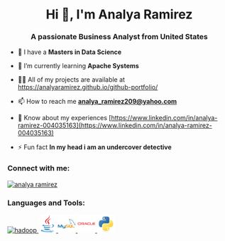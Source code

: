 <h1 align="center">Hi 👋, I'm Analya Ramirez</h1>
<h3 align="center">A passionate Business Analyst from United States</h3>

- 🔭 I have a **Masters in Data Science**

- 🌱 I’m currently learning **Apache Systems**

- 👨‍💻 All of my projects are available at https://analyaramirez.github.io/github-portfolio/

- 📫 How to reach me **analya_ramirez209@yahoo.com**

- 📄 Know about my experiences [https://www.linkedin.com/in/analya-ramirez-004035163](https://www.linkedin.com/in/analya-ramirez-004035163)

- ⚡ Fun fact **In my head i am an undercover detective**

<h3 align="left">Connect with me:</h3>
<p align="left">
<a href="https://linkedin.com/in/analya ramirez" target="blank"><img align="center" src="https://raw.githubusercontent.com/rahuldkjain/github-profile-readme-generator/master/src/images/icons/Social/linked-in-alt.svg" alt="analya ramirez" height="30" width="40" /></a>
</p>

<h3 align="left">Languages and Tools:</h3>
<p align="left"> <a href="https://hadoop.apache.org/" target="_blank" rel="noreferrer"> <img src="https://www.vectorlogo.zone/logos/apache_hadoop/apache_hadoop-icon.svg" alt="hadoop" width="40" height="40"/> </a> <a href="https://www.java.com" target="_blank" rel="noreferrer"> <img src="https://raw.githubusercontent.com/devicons/devicon/master/icons/java/java-original.svg" alt="java" width="40" height="40"/> </a> <a href="https://www.mysql.com/" target="_blank" rel="noreferrer"> <img src="https://raw.githubusercontent.com/devicons/devicon/master/icons/mysql/mysql-original-wordmark.svg" alt="mysql" width="40" height="40"/> </a> <a href="https://www.oracle.com/" target="_blank" rel="noreferrer"> <img src="https://raw.githubusercontent.com/devicons/devicon/master/icons/oracle/oracle-original.svg" alt="oracle" width="40" height="40"/> </a> <a href="https://www.python.org" target="_blank" rel="noreferrer"> <img src="https://raw.githubusercontent.com/devicons/devicon/master/icons/python/python-original.svg" alt="python" width="40" height="40"/> </a> </p>




<!---
aramirez209/aramirez209 is a ✨ special ✨ repository because its `README.md` (this file) appears on your GitHub profile.
You can click the Preview link to take a look at your changes.
--->
